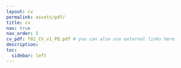 ```yaml
---
layout: cv
permalink: assets/pdf/
title: cv
nav: true
nav_order: 5
cv_pdf: f02_CV_v1_PQ.pdf # you can also use external links here
description: 
toc:
  sidebar: left
---
```

